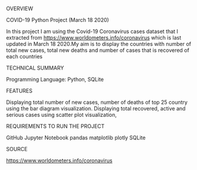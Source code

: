 

OVERVIEW

COVID-19 Python Project (March 18 2020)

In this project I am using the Covid-19 Coronavirus cases dataset that I extracted from https://www.worldometers.info/coronavirus which is last updated in March 18 2020.My aim is to display the countries with number of total new cases, total new deaths and number of cases that is recovered of each countries

TECHNICAL SUMMARY

Programming Language: Python, SQLite

FEATURES

Displaying total number of new cases, number of deaths of top 25 country using the bar diagram visualization.
Displaying total recovered, active and serious cases using scatter plot visualization,

REQUIREMENTS TO RUN THE PROJECT

GitHub
Jupyter Notebook
pandas
matplotlib
plotly
SQLite

SOURCE

https://www.worldometers.info/coronavirus
